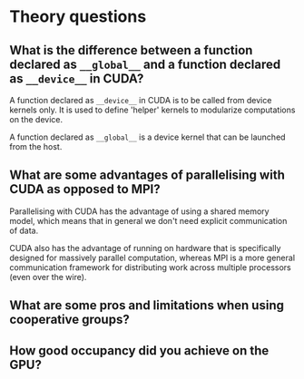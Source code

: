 # Theory questions

## What is the difference between a function declared as `__global__` and a function declared as `__device__` in CUDA?

A function declared as `__device__` in CUDA is to be called from device kernels only. 
It is used to define 'helper' kernels to modularize computations on the device.

A function declared as `__global__` is a device kernel that can be launched from the host.

## What are some advantages of parallelising with CUDA as opposed to MPI?

Parallelising with CUDA has the advantage of using a shared memory model, which means that in general we don't need explicit
communication of data.

CUDA also has the advantage of running on hardware that is specifically designed for massively parallel computation,
whereas MPI is a more general communication framework for distributing work across multiple processors (even over the wire).

## What are some pros and limitations when using cooperative groups?

## How good occupancy did you achieve on the GPU?
